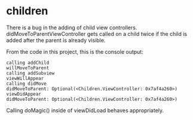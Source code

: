 # children
There is a bug in the adding of child view controllers. didMoveToParentViewController gets called on a child twice if the child is added after the parent is already visible.

From the code in this project, this is the console output:

```
calling addChild
willMoveToParent
calling addSubview
viewWillAppear
calling didMove
didMoveToParent: Optional(<Children.ViewController: 0x7af4a260>)
viewDidAppear
didMoveToParent: Optional(<Children.ViewController: 0x7af4a260>)
```

Calling doMagic() inside of viewDidLoad behaves appropriately.
